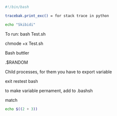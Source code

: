 ```bash
#!/bin/bash

tracebak.print_exc() = for stack trace in python

echo "Skibidi"
```
To run: bash Test.sh

chmode +x Test.sh

Bash buttler

.$RANDOM

Child processes, for them you have to 
export variable

exit restest bash

to make variable pernament, add to .bashsh

match

```bash
echo $((2 + 3))
```